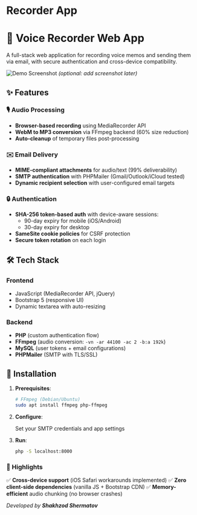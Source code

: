 # Recorder App

# 🎤 Voice Recorder Web App

A full-stack web application for recording voice memos and sending them via email, with secure authentication and cross-device compatibility.

![Demo Screenshot](/assets/screenshot.png) *(optional: add screenshot later)*

## ✨ Features

### 🎙️ Audio Processing
- **Browser-based recording** using MediaRecorder API
- **WebM to MP3 conversion** via FFmpeg backend (60% size reduction)
- **Auto-cleanup** of temporary files post-processing

### ✉️ Email Delivery
- **MIME-compliant attachments** for audio/text (99% deliverability)
- **SMTP authentication** with PHPMailer (Gmail/Outlook/iCloud tested)
- **Dynamic recipient selection** with user-configured email targets

### 🔒 Authentication
- **SHA-256 token-based auth** with device-aware sessions:
  - 90-day expiry for mobile (iOS/Android)
  - 30-day expiry for desktop
- **SameSite cookie policies** for CSRF protection
- **Secure token rotation** on each login

## 🛠️ Tech Stack

### Frontend
- JavaScript (MediaRecorder API, jQuery)
- Bootstrap 5 (responsive UI)
- Dynamic textarea with auto-resizing

### Backend
- **PHP** (custom authentication flow)
- **FFmpeg** (audio conversion: `-vn -ar 44100 -ac 2 -b:a 192k`)
- **MySQL** (user tokens + email configurations)
- **PHPMailer** (SMTP with TLS/SSL)

## 🚀 Installation

1. **Prerequisites**:
   ```bash
   # FFmpeg (Debian/Ubuntu)
   sudo apt install ffmpeg php-ffmpeg

2. **Configure**:

    Set your SMTP credentials and app settings

3. **Run**:
   ```bash
   php -S localhost:8000

### 🌟 Highlights

✅ **Cross-device support** (iOS Safari workarounds implemented)
✅ **Zero client-side dependencies** (vanilla JS + Bootstrap CDN)
✅ **Memory-efficient** audio chunking (no browser crashes)

_Developed by **Shakhzod Shermatov**_
